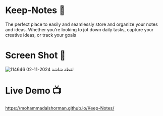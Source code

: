 # Keep-Notes 📝
The perfect place to easily and seamlessly store and organize your notes and ideas. Whether you're looking to jot down daily tasks, capture your creative ideas, or track your goals

# Screen Shot 📸
![لقطة شاشة 2024-11-02 114646](https://github.com/user-attachments/assets/38699632-725d-4660-b52a-661804ed03c6)
# Live Demo 📺
https://mohammadalshorman.github.io/Keep-Notes/

